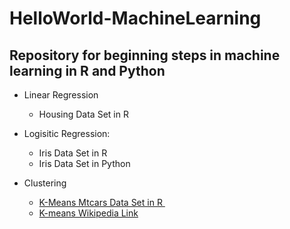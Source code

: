 # HelloWorld-MachineLearning

## Repository for beginning steps in machine learning in R and Python

* Linear Regression
  - Housing Data Set in R

* Logisitic Regression:

  - Iris Data Set in R
  - Iris Data Set in Python
  
 
* Clustering

  - <a href = "https://github.com/rakato/HelloWorld-MachineLearning/blob/master/kmeansmtcars.r"> K-Means Mtcars Data Set in R </a>
  
  - <a href = "https://en.wikipedia.org/wiki/K-means_clustering"> K-means Wikipedia Link </a>
